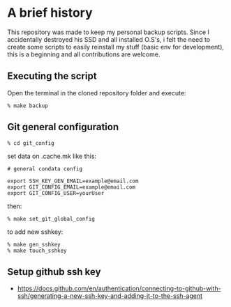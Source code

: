 # A brief history

This repository was made to keep my personal backup scripts. Since I accidentally destroyed his SSD and all installed O.S's, i felt the need to create some scripts to easily reinstall my stuff (basic env for development), this is a beginning and all contributions are welcome.

## Executing the script

Open the terminal in the cloned repository folder and execute:

```
% make backup
```

## Git general configuration

```
% cd git_config
```

set data on .cache.mk like this:

```
# general condata config

export SSH_KEY_GEN_EMAIL=example@email.com
export GIT_CONFIG_EMAIL=example@email.com
export GIT_CONFIG_USER=yourUser
```

then:

```
% make set_git_global_config
```

to add new sshkey:

```
% make gen_sshkey
% make touch_sshkey
```

## Setup github ssh key

- https://docs.github.com/en/authentication/connecting-to-github-with-ssh/generating-a-new-ssh-key-and-adding-it-to-the-ssh-agent
